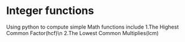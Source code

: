 # Integer functions
Using python to compute simple Math functions include
1.The Highest Common Factor(hcf)\n
2.The Lowest Common Multiplies(lcm)

